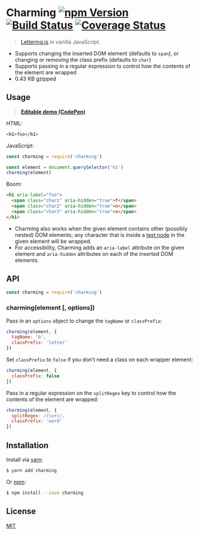 # Charming [![npm Version](http://img.shields.io/npm/v/charming.svg?style=flat)](https://www.npmjs.org/package/charming) [![Build Status](https://img.shields.io/travis/yuanqing/charming.svg?branch=master&style=flat)](https://travis-ci.org/yuanqing/charming) [![Coverage Status](https://img.shields.io/coveralls/yuanqing/charming.svg?style=flat)](https://coveralls.io/r/yuanqing/charming)

> [Lettering.js](https://github.com/davatron5000/Lettering.js) in vanilla JavaScript.

- Supports changing the inserted DOM element (defaults to `span`), or changing or removing the class prefix (defaults to `char`)
- Supports passing in a regular expression to control how the contents of the element are wrapped
- 0.43 KB gzipped

## Usage

> [**Editable demo (CodePen)**](https://codepen.io/anon/pen/WOxNqX)

HTML:

```html
<h1>foo</h1>
```

JavaScript:

```js
const charming = require('charming')

const element = document.querySelector('h1')
charming(element)
```

Boom:

```html
<h1 aria-label="foo">
  <span class="char1" aria-hidden="true">f</span>
  <span class="char2" aria-hidden="true">o</span>
  <span class="char3" aria-hidden="true">o</span>
</h1>
```

- Charming also works when the given element contains other (possibly nested) DOM elements; any character that is inside a [text node](https://developer.mozilla.org/en-US/docs/Web/API/Text) in the given element will be wrapped.
- For accessibility, Charming adds an `aria-label` attribute on the given element and `aria-hidden` attributes on each of the inserted DOM elements.

## API

```js
const charming = require('charming')
```

### charming(element [, options])

Pass in an `options` object to change the `tagName` or `classPrefix`:

```js
charming(element, {
  tagName: 'b',
  classPrefix: 'letter'
})
```

Set `classPrefix` to `false` if you don&rsquo;t need a class on each wrapper element:

```js
charming(element, {
  classPrefix: false
})
```

Pass in a regular expression on the `splitRegex` key to control how the contents of the element are wrapped:

```js
charming(element, {
  splitRegex: /(\s+)/,
  classPrefix: 'word'
})
```

## Installation

Install via [yarn](https://yarnpkg.com):

```bash
$ yarn add charming
```

Or [npm](https://npmjs.com):

```bash
$ npm install --save charming
```

## License

[MIT](LICENSE.md)
